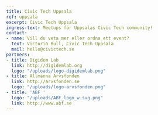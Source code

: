 ```yaml
---
title: Civic Tech Uppsala
ref: uppsala
excerpt: Civic Tech Uppsala
ingress-text: Meetups för Uppsalas Civic Tech community!
contact:
- name: Vill du veta mer eller ordna ett event?
  text: Victoria Bull, Civic Tech Uppsala
  mail: hello@civictech.se
partners:
- title: Digidem Lab
  link: http://digidemlab.org
  logo: "/uploads/logo-digidemlab.png"
- title: Allmänna Arvsfonden
  link: http://arvsfonden.se
  logo: "/uploads/logo-arvsfonden.png"
- title: 'ABF '
  logo: "/uploads/ABF_logo_w.svg.png"
  link: http://www.abf.se
---
```

